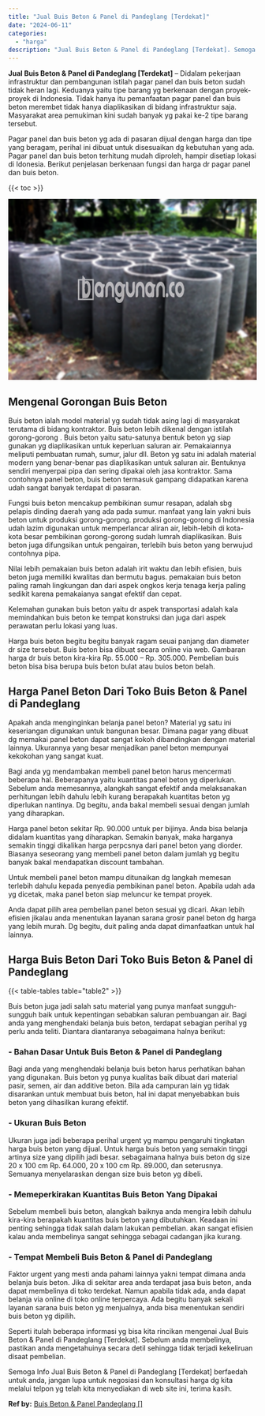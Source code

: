```yaml
---
title: "Jual Buis Beton & Panel di Pandeglang [Terdekat]"
date: "2024-06-11"
categories: 
  - "harga"
description: "Jual Buis Beton & Panel di Pandeglang [Terdekat]. Semoga Info Jual Buis Beton & Panel di Pandeglang [Terdekat] berfaedah untuk anda, jangan lupa untuk nego..."
---
```


**Jual Buis Beton & Panel di Pandeglang \[Terdekat\]** – Didalam pekerjaan infrastruktur dan pembangunan istilah pagar panel dan buis beton sudah tidak heran lagi. Keduanya yaitu tipe barang yg berkenaan dengan proyek-proyek di Indonesia. Tidak hanya itu pemanfaatan pagar panel dan buis beton merembet tidak hanya diaplikasikan di bidang infrastruktur saja. Masyarakat area pemukiman kini sudah banyak yg pakai ke-2 tipe barang tersebut.

Pagar panel dan buis beton yg ada di pasaran dijual dengan harga dan tipe yang beragam, perihal ini dibuat untuk disesuaikan dg kebutuhan yang ada. Pagar panel dan buis beton terhitung mudah diproleh, hampir disetiap lokasi di Idonesia. Berikut penjelasan berkenaan fungsi dan harga dr pagar panel dan buis beton.

{{< toc >}}

![Jual Buis Beton & Panel di Pandeglang [Terdekat]](/images/jual-panel-buis-beton-murah-11.png)

## Mengenal Gorongan Buis Beton

Buis beton ialah model material yg sudah tidak asing lagi di masyarakat terutama di bidang kontraktor. Buis beton lebih dikenal dengan istilah gorong-gorong . Buis beton yaitu satu-satunya bentuk beton yg siap gunakan yg diaplikasikan untuk keperluan saluran air. Pemakaiannya meliputi pembuatan rumah, sumur, jalur dll. Beton yg satu ini adalah material modern yang benar-benar pas diaplikasikan untuk saluran air. Bentuknya sendiri menyerpai pipa dan sering dipakai oleh jasa kontraktor. Sama contohnya panel beton, buis beton termasuk gampang didapatkan karena udah sangat banyak terdapat di pasaran.

Fungsi buis beton mencakup pembikinan sumur resapan, adalah sbg pelapis dinding daerah yang ada pada sumur. manfaat yang lain yakni buis beton untuk produksi gorong-gorong. produksi gorong-gorong di Indonesia udah lazim digunakan untuk memperlancar aliran air, lebih-lebih di kota-kota besar pembikinan gorong-gorong sudah lumrah diaplikasikan. Buis beton juga difungsikan untuk pengairan, terlebih buis beton yang berwujud contohnya pipa.

Nilai lebih pemakaian buis beton adalah irit waktu dan lebih efisien, buis beton juga memiliki kwalitas dan bermutu bagus. pemakaian buis beton paling ramah lingkungan dan dari aspek ongkos kerja tenaga kerja paling sedikit karena pemakaianya sangat efektif dan cepat.

Kelemahan gunakan buis beton yaitu dr aspek transportasi adalah kala memindahkan buis beton ke tempat konstruksi dan juga dari aspek perawatan perlu lokasi yang luas.

Harga buis beton begitu begitu banyak ragam seuai panjang dan diameter dr size tersebut. Buis beton bisa dibuat secara online via web. Gambaran harga dr buis beton kira-kira Rp. 55.000 – Rp. 305.000. Pembelian buis beton bisa bisa berupa buis beton bulat atau buios beton belah.

## Harga Panel Beton Dari Toko Buis Beton & Panel di Pandeglang

Apakah anda menginginkan belanja panel beton? Material yg satu ini keseriangan digunakan untuk bangunan besar. Dimana pagar yang dibuat dg memakai panel beton dapat sangat kokoh dibandingkan dengan material lainnya. Ukurannya yang besar menjadikan panel beton mempunyai kekokohan yang sangat kuat.

Bagi anda yg mendambakan membeli panel beton harus mencermati beberapa hal. Beberapanya yaitu kuantitas panel beton yg diperlukan. Sebelum anda memesannya, alangkah sangat efektif anda melaksanakan perhitungan lebih dahulu lebih kurang berapakah kuantitas beton yg diperlukan nantinya. Dg begitu, anda bakal membeli sesuai dengan jumlah yang diharapkan.

Harga panel beton sekitar Rp. 90.000 untuk per bijinya. Anda bisa belanja didalam kuantitas yang diharapkan. Semakin banyak, maka harganya semakin tinggi dikalikan harga perpcsnya dari panel beton yang diorder. Biasanya seseorang yang membeli panel beton dalam jumlah yg begitu banyak bakal mendapatkan discount tambahan.

Untuk membeli panel beton mampu ditunaikan dg langkah memesan terlebih dahulu kepada penyedia pembikinan panel beton. Apabila udah ada yg dicetak, maka panel beton siap meluncur ke tempat proyek.

Anda dapat pilih area pembelian panel beton sesuai yg dicari. Akan lebih efisien jikalau anda menentukan layanan sarana grosir panel beton dg harga yang lebih murah. Dg begitu, duit paling anda dapat dimanfaatkan untuk hal lainnya.

## Harga Buis Beton Dari Toko Buis Beton & Panel di Pandeglang

{{< table-tables table="table2" >}}

Buis beton juga jadi salah satu material yang punya manfaat sungguh-sungguh baik untuk kepentingan sebabkan saluran pembuangan air. Bagi anda yang menghendaki belanja buis beton, terdapat sebagian perihal yg perlu anda teliti. Diantara diantaranya sebagaimana halnya berikut:

### \- Bahan Dasar Untuk Buis Beton & Panel di Pandeglang

Bagi anda yang menghendaki belanja buis beton harus perhatikan bahan yang digunakan. Buis beton yg punya kualitas baik dibuat dari material pasir, semen, air dan additive beton. Bila ada campuran lain yg tidak disarankan untuk membuat buis beton, hal ini dapat menyebabkan buis beton yang dihasilkan kurang efektif.

### \- Ukuran Buis Beton

Ukuran juga jadi beberapa perihal urgent yg mampu pengaruhi tingkatan harga buis beton yang dijual. Untuk harga buis beton yang semakin tinggi artinya size yang dipilih jadi besar. sebagaimana halnya buis beton dg size 20 x 100 cm Rp. 64.000, 20 x 100 cm Rp. 89.000, dan seterusnya. Semuanya menyelaraskan dengan size buis beton yg dibeli.

### \- Memeperkirakan Kuantitas Buis Beton Yang Dipakai

Sebelum membeli buis beton, alangkah baiknya anda mengira lebih dahulu kira-kira berapakah kuantitas buis beton yang dibutuhkan. Keadaan ini penting sehingga tidak salah dalam lakukan pembelian. akan sangat efisien kalau anda membelinya sangat sehingga sebagai cadangan jika kurang.

### \- Tempat Membeli Buis Beton & Panel di Pandeglang

Faktor urgent yang mesti anda pahami lainnya yakni tempat dimana anda belanja buis beton. Jika di sekitar area anda terdapat jasa buis beton, anda dapat membelinya di toko terdekat. Namun apabila tidak ada, anda dapat belanja via online di toko online terpercaya. Ada begitu banyak sekali layanan sarana buis beton yg menjualnya, anda bisa menentukan sendiri buis beton yg dipilih.

Seperti itulah beberapa informasi yg bisa kita rincikan mengenai Jual Buis Beton & Panel di Pandeglang \[Terdekat\]. Sebelum anda membelinya, pastikan anda mengetahuinya secara detil sehingga tidak terjadi kekeliruan disaat pembelian.

Semoga Info Jual Buis Beton & Panel di Pandeglang \[Terdekat\] berfaedah untuk anda, jangan lupa untuk negosiasi dan konsultasi harga dg kita melalui telpon yg telah kita menyediakan di web site ini, terima kasih.

**Ref by:** [Buis Beton & Panel Pandeglang []](https://id.wikipedia.org/wiki/Buis)

